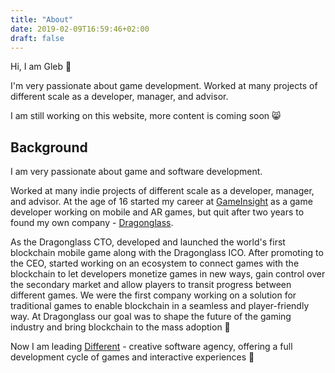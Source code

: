 ```yaml
---
title: "About"
date: 2019-02-09T16:59:46+02:00
draft: false
---
```

Hi, I am Gleb 👋

I'm very passionate about game development. Worked at many projects of different scale as a developer, manager, and advisor.

I am still working on this website, more content is coming soon 😸

## Background
I am very passionate about game and software development. 

Worked at many indie projects of different scale as a developer, manager, and advisor. At the age of 16 started my career at [GameInsight](https://game-insight.com) as a game developer working on mobile and AR games, but quit after two years to found my own company - [Dragonglass](https://dragonglass.com). 

As the Dragonglass CTO, developed and launched the world's first blockchain mobile game along with the Dragonglass ICO. 
After promoting to the CEO, started working on an ecosystem to connect games with the blockchain to let developers monetize games in new ways, gain control over the secondary market and allow players to transit progress between different games. We were the first company working on a solution for traditional games to enable blockchain in a seamless and player-friendly way. 
At Dragonglass our goal was to shape the future of the gaming industry and bring blockchain to the mass adoption 🚀

Now I am leading [Different](https://different.lt) - creative software agency, offering a full development cycle of games and interactive experiences 🌈